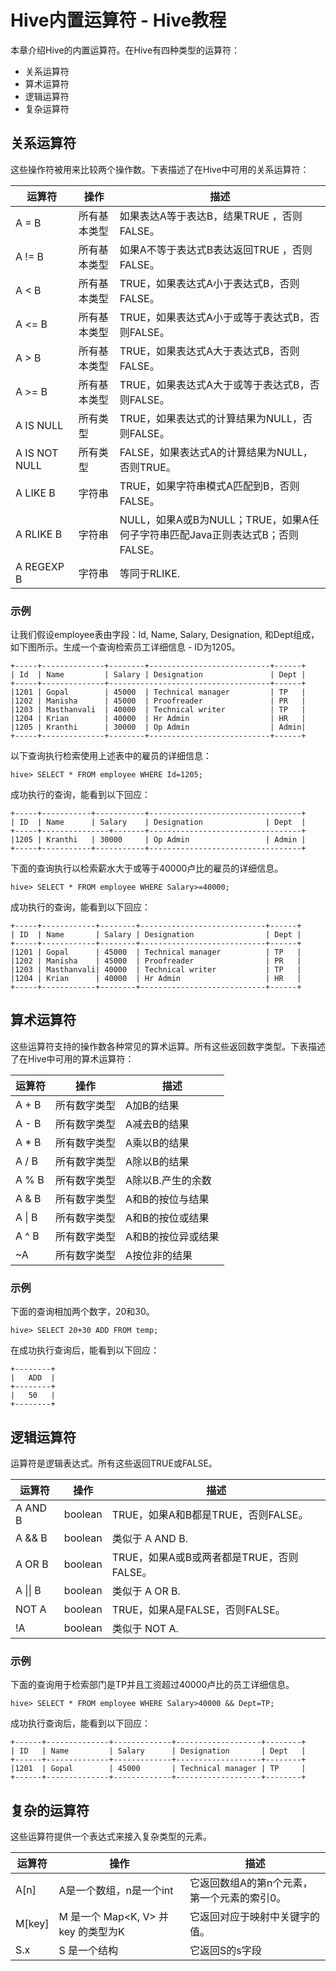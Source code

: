 # Hive内置运算符 - Hive教程

本章介绍Hive的内置运算符。在Hive有四种类型的运算符：

*   关系运算符
*   算术运算符
*   逻辑运算符
*   复杂运算符

## 关系运算符

这些操作符被用来比较两个操作数。下表描述了在Hive中可用的关系运算符：

| 运算符 | 操作 | 描述 |
| --- | --- | --- |
| A = B | 所有基本类型 | 如果表达A等于表达B，结果TRUE ，否则FALSE。 |
| A != B | 所有基本类型 | 如果A不等于表达式B表达返回TRUE ，否则FALSE。 |
| A &lt; B | 所有基本类型 | TRUE，如果表达式A小于表达式B，否则FALSE。 |
| A &lt;= B | 所有基本类型 | TRUE，如果表达式A小于或等于表达式B，否则FALSE。 |
| A &gt; B | 所有基本类型 | TRUE，如果表达式A大于表达式B，否则FALSE。 |
| A &gt;= B | 所有基本类型 | TRUE，如果表达式A大于或等于表达式B，否则FALSE。 |
| A IS NULL | 所有类型 | TRUE，如果表达式的计算结果为NULL，否则FALSE。 |
| A IS NOT NULL | 所有类型 | FALSE，如果表达式A的计算结果为NULL，否则TRUE。 |
| A LIKE B | 字符串 | TRUE，如果字符串模式A匹配到B，否则FALSE。 |
| A RLIKE B | 字符串 | NULL，如果A或B为NULL；TRUE，如果A任何子字符串匹配Java正则表达式B；否则FALSE。 |
| A REGEXP B | 字符串 | 等同于RLIKE. |

### 示例

让我们假设employee表由字段：Id, Name, Salary, Designation, 和Dept组成，如下图所示。生成一个查询检索员工详细信息 - ID为1205。

```
+-----+--------------+--------+---------------------------+------+
| Id  | Name         | Salary | Designation               | Dept |
+-----+--------------+------------------------------------+------+
|1201 | Gopal        | 45000  | Technical manager         | TP   |
|1202 | Manisha      | 45000  | Proofreader               | PR   |
|1203 | Masthanvali  | 40000  | Technical writer          | TP   |
|1204 | Krian        | 40000  | Hr Admin                  | HR   |
|1205 | Kranthi      | 30000  | Op Admin                  | Admin|
+-----+--------------+--------+---------------------------+------+

```

以下查询执行检索使用上述表中的雇员的详细信息：

```
hive> SELECT * FROM employee WHERE Id=1205;
```

成功执行的查询，能看到以下回应：

```
+-----+-----------+-----------+----------------------------------+
| ID  | Name      | Salary    | Designation              | Dept  |
+-----+---------------+-------+----------------------------------+
|1205 | Kranthi   | 30000     | Op Admin                 | Admin |
+-----+-----------+-----------+----------------------------------+

```

下面的查询执行以检索薪水大于或等于40000卢比的雇员的详细信息。

```
hive> SELECT * FROM employee WHERE Salary>=40000;
```

成功执行的查询，能看到以下回应：

```
+-----+------------+--------+----------------------------+------+
| ID  | Name       | Salary | Designation                | Dept |
+-----+------------+--------+----------------------------+------+
|1201 | Gopal      | 45000  | Technical manager          | TP   |
|1202 | Manisha    | 45000  | Proofreader                | PR   |
|1203 | Masthanvali| 40000  | Technical writer           | TP   |
|1204 | Krian      | 40000  | Hr Admin                   | HR   |
+-----+------------+--------+----------------------------+------+

```

## 算术运算符

这些运算符支持的操作数各种常见的算术运算。所有这些返回数字类型。下表描述了在Hive中可用的算术运算符：

| 运算符 | 操作 | 描述 |
| --- | --- | --- |
| A + B | 所有数字类型 | A加B的结果 |
| A - B | 所有数字类型 | A减去B的结果 |
| A * B | 所有数字类型 | A乘以B的结果 |
| A / B | 所有数字类型 | A除以B的结果 |
| A % B | 所有数字类型 | A除以B.产生的余数 |
| A & B | 所有数字类型 | A和B的按位与结果 |
| A &#124; B | 所有数字类型 | A和B的按位或结果 |
| A ^ B | 所有数字类型 | A和B的按位异或结果 |
| ~A | 所有数字类型 | A按位非的结果 |

### 示例

下面的查询相加两个数字，20和30。

```
hive> SELECT 20+30 ADD FROM temp;
```

在成功执行查询后，能看到以下回应：

```
+--------+
|   ADD  |
+--------+
|   50   |
+--------+

```

## 逻辑运算符

运算符是逻辑表达式。所有这些返回TRUE或FALSE。

| 运算符 | 操作 | 描述 |
| --- | --- | --- |
| A AND B | boolean | TRUE，如果A和B都是TRUE，否则FALSE。 |
| A && B | boolean | 类似于 A AND B. |
| A OR B | boolean | TRUE，如果A或B或两者都是TRUE，否则FALSE。 |
| A &#124;&#124; B | boolean | 类似于 A OR B. |
| NOT A | boolean | TRUE，如果A是FALSE，否则FALSE。 |
| !A | boolean | 类似于 NOT A. |

### 示例

下面的查询用于检索部门是TP并且工资超过40000卢比的员工详细信息。

```
hive> SELECT * FROM employee WHERE Salary>40000 && Dept=TP;
```

成功执行查询后，能看到以下回应：

```
+------+--------------+-------------+-------------------+--------+
| ID   | Name         | Salary      | Designation       | Dept   |
+------+--------------+-------------+-------------------+--------+
|1201  | Gopal        | 45000       | Technical manager | TP     |
+------+--------------+-------------+-------------------+--------+

```

## 复杂的运算符

这些运算符提供一个表达式来接入复杂类型的元素。

| 运算符 | 操作 | 描述 |
| --- | --- | --- |
| A[n] | A是一个数组，n是一个int | 它返回数组A的第n个元素，第一个元素的索引0。 |
| M[key] | M 是一个 Map&lt;K, V&gt; 并 key 的类型为K | 它返回对应于映射中关键字的值。 |
| S.x | S 是一个结构 | 它返回S的s字段 |

